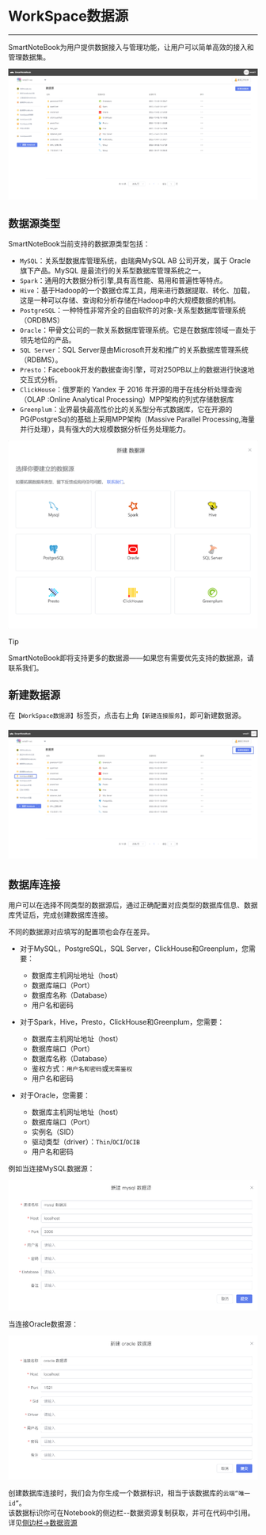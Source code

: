 # WorkSpace数据源
---
SmartNoteBook为用户提供数据接入与管理功能，让用户可以简单高效的接入和管理数据集。

![](/assets/datax.png)

## 数据源类型

SmartNoteBook当前支持的数据源类型包括：

* `MySQL`：关系型数据库管理系统，由瑞典MySQL AB 公司开发，属于 Oracle 旗下产品。MySQL 是最流行的关系型数据库管理系统之一。
* `Spark`：通用的大数据分析引擎,具有高性能、易用和普遍性等特点。
* `Hive`：基于Hadoop的一个数据仓库工具，用来进行数据提取、转化、加载，这是一种可以存储、查询和分析存储在Hadoop中的大规模数据的机制。
* `PostgreSQL`：一种特性非常齐全的自由软件的对象-关系型数据库管理系统（ORDBMS）
* `Oracle`：甲骨文公司的一款关系数据库管理系统。它是在数据库领域一直处于领先地位的产品。
* `SQL Server`：SQL Server是由Microsoft开发和推广的关系数据库管理系统（RDBMS）。
* `Presto`：Facebook开发的数据查询引擎，可对250PB以上的数据进行快速地交互式分析。
* `ClickHouse`：俄罗斯的 Yandex 于 2016 年开源的用于在线分析处理查询（OLAP :Online Analytical Processing）MPP架构的列式存储数据库
* `Greenplum`：业界最快最高性价比的关系型分布式数据库，它在开源的PG(PostgreSql)的基础上采用MPP架构（Massive Parallel Processing,海量并行处理），具有强大的大规模数据分析任务处理能力。

![支持的数据源类型 style="width: 70%;height: 70%;"](../images/bb3eb3d7c2ec5061e6dbe0e2b84452ad596ae3257a2a5ef9452e898186401af9.png "数据源类型")

> [!Tip]
> SmartNoteBook即将支持更多的数据源——如果您有需要优先支持的数据源，请联系我们。

## 新建数据源

在`【WorkSpace数据源】`标签页，点击右上角`【新建连接服务】`，即可新建数据源。

###### ![](/assets/xhsht.png)



## 数据库连接

用户可以在选择不同类型的数据源后，通过正确配置对应类型的数据库信息、数据库凭证后，完成创建数据库连接。

不同的数据源对应填写的配置项也会存在差异。

- 对于MySQL，PostgreSQL，SQL Server，ClickHouse和Greenplum，您需要：

  - 数据库主机网址地址（host）
  - 数据库端口（Port）
  - 数据库名称（Database）
  - 用户名和密码

- 对于Spark，Hive，Presto，ClickHouse和Greenplum，您需要：

  - 数据库主机网址地址（host）
  - 数据库端口（Port）
  - 数据库名称（Database）
  - 鉴权方式：`用户名和密码`或`无需鉴权`
  - 用户名和密码

- 对于Oracle，您需要：

  - 数据库主机网址地址（host）
  - 数据库端口（Port）
  - 实例名（SID）
  - 驱动类型（driver）：`Thin`/`OCI`/`OCIB`
  - 用户名和密码

例如当连接MySQL数据源：

![](/assets/myss.png)

当连接Oracle数据源：

![](/assets/ljeoral.png)

创建数据库连接时，我们会为你生成一个数据标识，相当于该数据库的`云端“唯一id”`。  
该数据标识你可在Notebook的侧边栏--数据资源复制获取，并可在代码中引用。详见<a href="../NoteBook/Sidebar.md" title="数据资源">侧边栏->数据资源</a>







